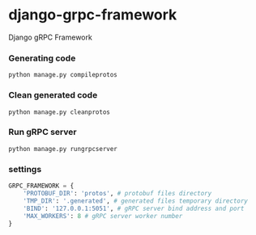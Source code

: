 # django-grpc-framework
Django gRPC Framework

### Generating code

```shell script
python manage.py compileprotos
```

### Clean generated code

```shell script
python manage.py cleanprotos
```

### Run gRPC server

```shell script
python manage.py rungrpcserver
```

### settings
```python
GRPC_FRAMEWORK = {
    'PROTOBUF_DIR': 'protos', # protobuf files directory
    'TMP_DIR': '.generated', # generated files temporary directory
    'BIND': '127.0.0.1:5051', # gRPC server bind address and port
    'MAX_WORKERS': 8 # gRPC server worker number
}
```
